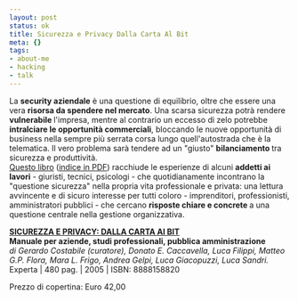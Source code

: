 ```yaml
--- 
layout: post
status: ok
title: Sicurezza e Privacy Dalla Carta Al Bit
meta: {}
tags: 
- about-me
- hacking
- talk
---
```

La <strong>security aziendale</strong> è una questione di equilibrio, oltre che essere una vera <strong>risorsa da spendere nel mercato</strong>. Una scarsa sicurezza potrà rendere <strong>vulnerabile </strong>l'impresa, mentre al contrario un eccesso di zelo potrebbe<strong> intralciare le opportunità commerciali</strong>, bloccando le nuove opportunità di business nella sempre più serrata corsa lungo quell'autostrada che è la telematica. Il vero problema sarà tendere ad un "giusto" <strong>bilanciamento </strong>tra sicurezza e produttività.  
<a href="http://www.expertaedizioni.it/index.php?id=38909">Questo libro</a> (<a href="http://www.expertaedizioni.it/fetchattach.php/?f=sicurezza.PDF">indice in PDF</a>) racchiude le esperienze di alcuni <strong>addetti ai lavori</strong> - giuristi, tecnici, psicologi - che quotidianamente incontrano la "questione sicurezza"  nella propria vita professionale e privata: una lettura avvincente e di sicuro interesse per tutti coloro - imprenditori, professionisti, amministratori pubblici - che cercano <strong>risposte chiare e concrete </strong>a una questione centrale nella gestione organizzativa.  
  
<strong><a href="http://www.expertaedizioni.it/index.php?id=38909">SICUREZZA E PRIVACY: DALLA CARTA AI BIT</a></strong>  
<strong>Manuale per aziende, studi professionali, pubblica amministrazione</strong>  
<em>di Gerardo Costabile (curatore), Donato E. Caccavella, Luca Filippi, Matteo G.P. Flora, Mara L. Frigo, Andrea Gelpi, Luca Giacopuzzi, Luca Sandri.</em>  
Experta | 480 pag. | 2005 | ISBN: 8888158820  
   
Prezzo di copertina: Euro 42,00 
